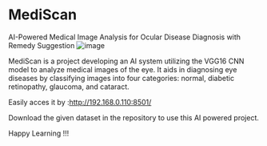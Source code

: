  # MediScan 
AI-Powered Medical Image Analysis for Ocular Disease Diagnosis with Remedy Suggestion
![image](https://github.com/user-attachments/assets/e040efe6-4ec0-4fad-b837-e61e4ea884c2)


MediScan is a project developing an AI system utilizing the VGG16 CNN model to analyze medical images of the eye. It aids in diagnosing eye diseases by classifying images into four categories: normal, diabetic retinopathy, glaucoma, and cataract.

Easily acces it by :http://192.168.0.110:8501/

Download the given dataset in the repository to use this AI powered project. 

Happy Learning !!!

